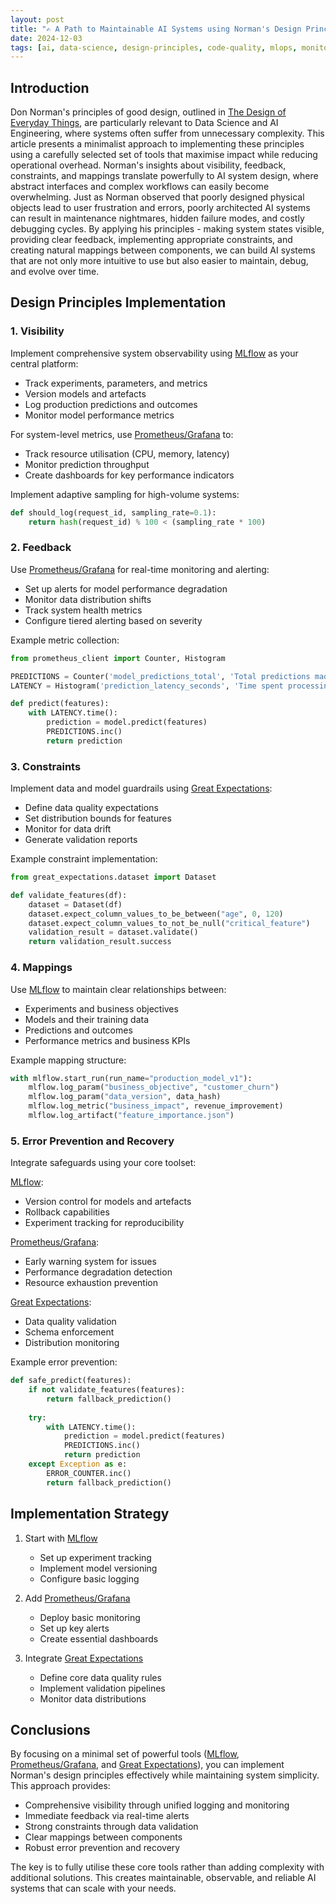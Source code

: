 ```yaml
---
layout: post
title: "✍ A Path to Maintainable AI Systems using Norman's Design Principles"
date: 2024-12-03
tags: [ai, data-science, design-principles, code-quality, mlops, monitoring, observability, production, model-governance, minimal]
---
```

<!--more-->

## Introduction
Don Norman's principles of good design, outlined in [The Design of Everyday Things](https://archive.org/details/thedesignofeverydaythingsbydonnorman), are particularly relevant to Data Science and AI Engineering, where systems often suffer from unnecessary complexity. This article presents a minimalist approach to implementing these principles using a carefully selected set of tools that maximise impact while reducing operational overhead. Norman's insights about visibility, feedback, constraints, and mappings translate powerfully to AI system design, where abstract interfaces and complex workflows can easily become overwhelming. Just as Norman observed that poorly designed physical objects lead to user frustration and errors, poorly architected AI systems can result in maintenance nightmares, hidden failure modes, and costly debugging cycles. By applying his principles - making system states visible, providing clear feedback, implementing appropriate constraints, and creating natural mappings between components, we can build AI systems that are not only more intuitive to use but also easier to maintain, debug, and evolve over time.

## Design Principles Implementation
### 1. Visibility
Implement comprehensive system observability using [MLflow](https://mlflow.org/) as your central platform:

- Track experiments, parameters, and metrics
- Version models and artefacts
- Log production predictions and outcomes
- Monitor model performance metrics

For system-level metrics, use [Prometheus/Grafana](https://prometheus.io/docs/visualization/grafana/) to:
- Track resource utilisation (CPU, memory, latency)
- Monitor prediction throughput
- Create dashboards for key performance indicators

Implement adaptive sampling for high-volume systems:
```python
def should_log(request_id, sampling_rate=0.1):
    return hash(request_id) % 100 < (sampling_rate * 100)
```

### 2. Feedback
Use [Prometheus/Grafana](https://prometheus.io/docs/visualization/grafana/) for real-time monitoring and alerting:

- Set up alerts for model performance degradation
- Monitor data distribution shifts
- Track system health metrics
- Configure tiered alerting based on severity

Example metric collection:
```python
from prometheus_client import Counter, Histogram

PREDICTIONS = Counter('model_predictions_total', 'Total predictions made')
LATENCY = Histogram('prediction_latency_seconds', 'Time spent processing prediction')

def predict(features):
    with LATENCY.time():
        prediction = model.predict(features)
        PREDICTIONS.inc()
        return prediction
```

### 3. Constraints
Implement data and model guardrails using [Great Expectations](https://greatexpectations.io/):

- Define data quality expectations
- Set distribution bounds for features
- Monitor for data drift
- Generate validation reports

Example constraint implementation:
```python
from great_expectations.dataset import Dataset

def validate_features(df):
    dataset = Dataset(df)
    dataset.expect_column_values_to_be_between("age", 0, 120)
    dataset.expect_column_values_to_not_be_null("critical_feature")
    validation_result = dataset.validate()
    return validation_result.success
```

### 4. Mappings
Use [MLflow](https://mlflow.org/) to maintain clear relationships between:

- Experiments and business objectives
- Models and their training data
- Predictions and outcomes
- Performance metrics and business KPIs

Example mapping structure:
```python
with mlflow.start_run(run_name="production_model_v1"):
    mlflow.log_param("business_objective", "customer_churn")
    mlflow.log_param("data_version", data_hash)
    mlflow.log_metric("business_impact", revenue_improvement)
    mlflow.log_artifact("feature_importance.json")
```

### 5. Error Prevention and Recovery
Integrate safeguards using your core toolset:

[MLflow](https://mlflow.org/):
- Version control for models and artefacts
- Rollback capabilities
- Experiment tracking for reproducibility

[Prometheus/Grafana](https://prometheus.io/docs/visualization/grafana/):
- Early warning system for issues
- Performance degradation detection
- Resource exhaustion prevention

[Great Expectations](https://greatexpectations.io/):
- Data quality validation
- Schema enforcement
- Distribution monitoring

Example error prevention:
```python
def safe_predict(features):
    if not validate_features(features):
        return fallback_prediction()
    
    try:
        with LATENCY.time():
            prediction = model.predict(features)
            PREDICTIONS.inc()
            return prediction
    except Exception as e:
        ERROR_COUNTER.inc()
        return fallback_prediction()
```

## Implementation Strategy
1. Start with [MLflow](https://mlflow.org/)
   - Set up experiment tracking
   - Implement model versioning
   - Configure basic logging

2. Add [Prometheus/Grafana](https://prometheus.io/docs/visualization/grafana/)
   - Deploy basic monitoring
   - Set up key alerts
   - Create essential dashboards

3. Integrate [Great Expectations](https://greatexpectations.io/)
   - Define core data quality rules
   - Implement validation pipelines
   - Monitor data distributions

## Conclusions
By focusing on a minimal set of powerful tools ([MLflow](https://mlflow.org/), [Prometheus/Grafana](https://prometheus.io/docs/visualization/grafana/), and [Great Expectations](https://greatexpectations.io/)), you can implement Norman's design principles effectively while maintaining system simplicity. This approach provides:

- Comprehensive visibility through unified logging and monitoring
- Immediate feedback via real-time alerts
- Strong constraints through data validation
- Clear mappings between components
- Robust error prevention and recovery

The key is to fully utilise these core tools rather than adding complexity with additional solutions. This creates maintainable, observable, and reliable AI systems that can scale with your needs.
